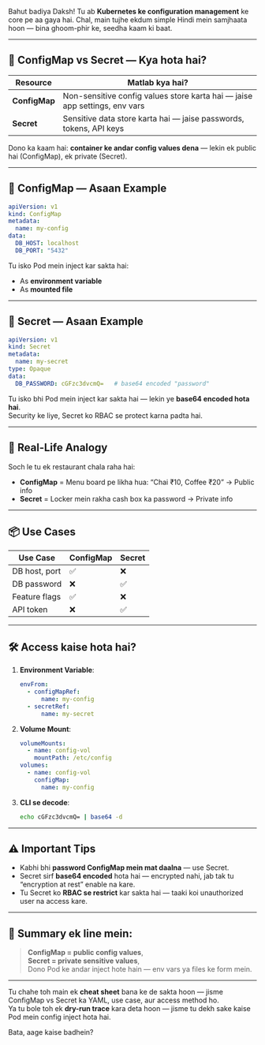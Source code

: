 Bahut badiya Daksh! Tu ab **Kubernetes ke configuration management** ke core pe aa gaya hai. Chal, main tujhe ekdum simple Hindi mein samjhaata hoon — bina ghoom-phir ke, seedha kaam ki baat.

---

## 🧾 ConfigMap vs Secret — Kya hota hai?

| Resource      | Matlab kya hai? |
|---------------|------------------|
| **ConfigMap** | Non-sensitive config values store karta hai — jaise app settings, env vars |
| **Secret**    | Sensitive data store karta hai — jaise passwords, tokens, API keys |

Dono ka kaam hai: **container ke andar config values dena** — lekin ek public hai (ConfigMap), ek private (Secret).

---

## 🔧 ConfigMap — Asaan Example

```yaml
apiVersion: v1
kind: ConfigMap
metadata:
  name: my-config
data:
  DB_HOST: localhost
  DB_PORT: "5432"
```

Tu isko Pod mein inject kar sakta hai:
- As **environment variable**
- As **mounted file**

---

## 🔐 Secret — Asaan Example

```yaml
apiVersion: v1
kind: Secret
metadata:
  name: my-secret
type: Opaque
data:
  DB_PASSWORD: cGFzc3dvcmQ=   # base64 encoded "password"
```

Tu isko bhi Pod mein inject kar sakta hai — lekin ye **base64 encoded hota hai**.  
Security ke liye, Secret ko RBAC se protect karna padta hai.

---

## 🧠 Real-Life Analogy

Soch le tu ek restaurant chala raha hai:

- **ConfigMap** = Menu board pe likha hua: “Chai ₹10, Coffee ₹20” → Public info
- **Secret** = Locker mein rakha cash box ka password → Private info

---

## 📦 Use Cases

| Use Case | ConfigMap | Secret |
|----------|-----------|--------|
| DB host, port | ✅ | ❌ |
| DB password | ❌ | ✅ |
| Feature flags | ✅ | ❌ |
| API token | ❌ | ✅ |

---

## 🛠️ Access kaise hota hai?

1. **Environment Variable**:
   ```yaml
   envFrom:
     - configMapRef:
         name: my-config
     - secretRef:
         name: my-secret
   ```

2. **Volume Mount**:
   ```yaml
   volumeMounts:
     - name: config-vol
       mountPath: /etc/config
   volumes:
     - name: config-vol
       configMap:
         name: my-config
   ```

3. **CLI se decode**:
   ```bash
   echo cGFzc3dvcmQ= | base64 -d
   ```

---

## ⚠️ Important Tips

- Kabhi bhi **password ConfigMap mein mat daalna** — use Secret.
- Secret sirf **base64 encoded** hota hai — encrypted nahi, jab tak tu “encryption at rest” enable na kare.
- Tu Secret ko **RBAC se restrict** kar sakta hai — taaki koi unauthorized user na access kare.

---

## 📌 Summary ek line mein:

> **ConfigMap = public config values**,  
> **Secret = private sensitive values**,  
> Dono Pod ke andar inject hote hain — env vars ya files ke form mein.

---

Tu chahe toh main ek **cheat sheet** bana ke de sakta hoon — jisme ConfigMap vs Secret ka YAML, use case, aur access method ho.  
Ya tu bole toh ek **dry-run trace** kara deta hoon — jisme tu dekh sake kaise Pod mein config inject hota hai.

Bata, aage kaise badhein?
